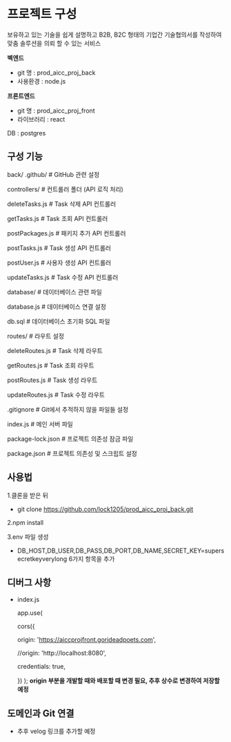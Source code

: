 # 프로젝트 구성 #

보유하고 있는 기술을 쉽게 설명하고 B2B, B2C 형태의 기업간 기술협의서를 작성하여 맞춤 솔루션을 의뢰 할 수 있는 서비스

**벡엔드** 
 - git 명 : prod_aicc_proj_back
 - 사용환경 : node.js

**프론트엔드** 
 - git 명 : prod_aicc_proj_front
 - 라이브러리 : react

DB : postgres

## 구성 기능 ##

back/
.github/           # GitHub 관련 설정

controllers/       # 컨트롤러 폴더 (API 로직 처리)

deleteTasks.js     # Task 삭제 API 컨트롤러

getTasks.js        # Task 조회 API 컨트롤러

postPackages.js    # 패키지 추가 API 컨트롤러

postTasks.js       # Task 생성 API 컨트롤러

postUser.js        # 사용자 생성 API 컨트롤러

updateTasks.js     # Task 수정 API 컨트롤러

database/              # 데이터베이스 관련 파일

database.js        # 데이터베이스 연결 설정

db.sql             # 데이터베이스 초기화 SQL 파일

routes/                # 라우트 설정

deleteRoutes.js    # Task 삭제 라우트

getRoutes.js       # Task 조회 라우트

postRoutes.js      # Task 생성 라우트

updateRoutes.js    # Task 수정 라우트

.gitignore             # Git에서 추적하지 않을 파일들 설정

index.js               # 메인 서버 파일

package-lock.json      # 프로젝트 의존성 잠금 파일

package.json           # 프로젝트 의존성 및 스크립트 설정

## 사용법 ##
1.클론을 받은 뒤
 - git clone https://github.com/lock1205/prod_aicc_proj_back.git

2.npm install 

3.env 파일 생성
 - DB_HOST,DB_USER,DB_PASS,DB_PORT,DB_NAME,SECRET_KEY=supersecretkeyverylong
   6가지 항목을 추가

## 디버그 사항 ##
- index.js
  
   app.use(
  
   cors({
  
     origin: 'https://aiccprojfront.gorideadpoets.com',
  
     //origin: 'http://localhost:8080',
  
     credentials: true,
  
    })
  );
  **origin 부분을 개발할 때와 배포할 때 변경 필요, 추후 상수로 변경하여 저장할 예정**

## 도메인과 Git 연결 ##
- 추후 velog 링크를 추가할 예정
   




